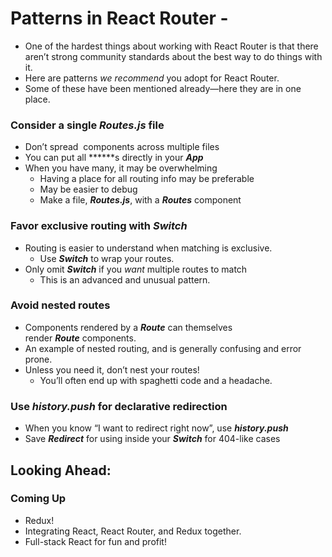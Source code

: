 # Patterns in React Router -

- One of the hardest things about working with React Router is that there aren’t strong community standards about the best way to do things with it.
- Here are patterns *we recommend* you adopt for React Router.
- Some of these have been mentioned already—here they are in one place.

### Consider a single *Routes.js* file
- Don’t spread ***<Route>*** components across multiple files
- You can put all ***<Route>***s directly in your ***App***
- When you have many, it may be overwhelming
    - Having a place for all routing info may be preferable
    - May be easier to debug
    - Make a file, ***Routes.js***, with a ***Routes*** component

### Favor exclusive routing with *Switch*
- Routing is easier to understand when matching is exclusive.
    - Use ***Switch*** to wrap your routes.
- Only omit ***Switch*** if you *want* multiple routes to match
    - This is an advanced and unusual pattern.

### Avoid nested routes
- Components rendered by a ***Route*** can themselves render ***Route*** components.
- An example of nested routing, and is generally confusing and error prone.
- Unless you need it, don’t nest your routes!
    - You’ll often end up with spaghetti code and a headache.

### Use *history.push* for declarative redirection
- When you know “I want to redirect right now”, use ***history.push***
- Save ***Redirect*** for using inside your ***Switch*** for 404-like cases

## Looking Ahead:

### Coming Up
- Redux!
- Integrating React, React Router, and Redux together.
- Full-stack React for fun and profit!

